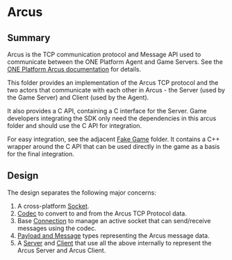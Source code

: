 # Arcus

## Summary

Arcus is the TCP communication protocol and Message API used to communicate between the ONE Platform Agent and Game Servers. See the [ONE Platform Arcus documentation](https://www.i3d.net/docs/one/odp/Game-Integration/Management-Protocol/Arcus-V2/) for details.

This folder provides an implementation of the Arcus TCP protocol and the two actors that communicate with each other in Arcus - the Server (used by the Game Server) and Client (used by the Agent).

It also provides a C API, containing a C interface for the Server. Game developers integrating the SDK only need the dependencies in this arcus folder and should use the C API for integration.

For easy integration, see the adjacent [Fake Game](../game/readme.md) folder. It contains a C++ wrapper around the C API that can be used directly in the game as a basis for the final integration.

## Design

The design separates the following major concerns:

1. A cross-platform [Socket](internal/socket.h).
2. [Codec](internal/codec.h) to convert to and from the Arcus TCP Protocol data.
3. Base [Connection](internal/connection.h) to manage an active socket that can send/receive messages using the codec.
4. [Payload and Message](message.h) types representing the Arcus message data.
5. A [Server](server.h) and [Client](client.h) that use all the above internally to represent the Arcus Server and Arcus Client.
